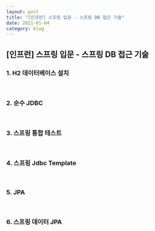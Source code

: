 ```yaml
---
layout: post
title: "[인프런] 스프링 입문 - 스프링 DB 접근 기술"
date: 2021-01-04
category: blog
---
```


## [인프런] 스프링 입문 - 스프링 DB 접근 기술

### 1. H2 데이터베이스 설치


<br>

### 2. 순수 JDBC




<br>

### 3. 스프링 통합 테스트

<br>

### 4. 스프링 Jdbc Template


<br>

### 5. JPA

<br>

### 6. 스프링 데이터 JPA




